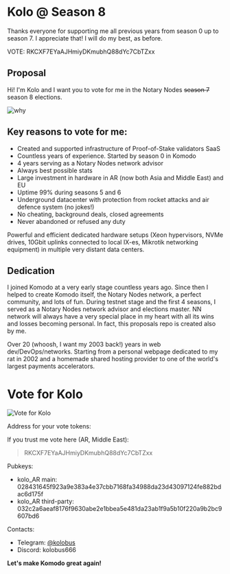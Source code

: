 # Kolo @ Season 8

Thanks everyone for supporting me all previous years from season 0 up to season 7. I appreciate that! I will do my best, as before.

VOTE: RKCXF7EYaAJHmiyDKmubhQ88dYc7CbTZxx

## Proposal

Hi! I'm Kolo and I want you to vote for me in the Notary Nodes ~~season 7~~ season 8 elections.

![why](https://user-images.githubusercontent.com/2559459/165963726-f03cd219-671b-4962-be87-42150ea16f8d.jpg)

## Key reasons to vote for me:

- Created and supported infrastructure of Proof-of-Stake validators SaaS
- Countless years of experience. Started by season 0 in Komodo
- 4 years serving as a Notary Nodes network advisor
- Always best possible stats
- Large investment in hardware in AR (now both Asia and Middle East) and EU
- Uptime 99% during seasons 5 and 6
- Underground datacenter with protection from rocket attacks and air defence system (no jokes!)
- No cheating, background deals, closed agreements
- Never abandoned or refused any duty

Powerful and efficient dedicated hardware setups (Xeon hypervisors, NVMe drives, 10Gbit uplinks connected to local IX-es, Mikrotik networking equipment) in multiple very distant data centers.

## Dedication

I joined Komodo at a very early stage countless years ago. Since then I helped to create Komodo itself, the Notary Nodes network, a perfect community, and lots of fun. During testnet stage and the first 4 seasons, I served as a Notary Nodes network advisor and elections master. NN network will always have a very special place in my heart with all its wins 
and losses becoming personal. In fact, this proposals repo is created also by me.

Over 20 (whoosh, I want my 2003 back!) years in web dev/DevOps/networks. Starting from a personal webpage dedicated to my rat in 2002 and a homemade shared hosting provider to one of the world's largest payments accelerators.

# Vote for Kolo

![Vote for Kolo](https://user-images.githubusercontent.com/2559459/165974801-2aade9fd-f03e-4d8d-a29e-abbe41871527.jpg)

Address for your vote tokens:

If you trust me vote here (AR, Middle East):
> RKCXF7EYaAJHmiyDKmubhQ88dYc7CbTZxx

Pubkeys:
  - kolo_AR main: 028431645f923a9e383a4e37cbb7168fa34988da23d43097124fe882bdac6d175f
  - kolo_AR third-party: 032c2a6aeaf8176f9630abe2e1bbea5e481da23ab1f9a5b10f220a9b2bc9607bd6

Contacts:

 - Telegram: [@kolobus](https://t.me/kolobus)
 - Discord: kolobus666

**Let's make Komodo great again!**
